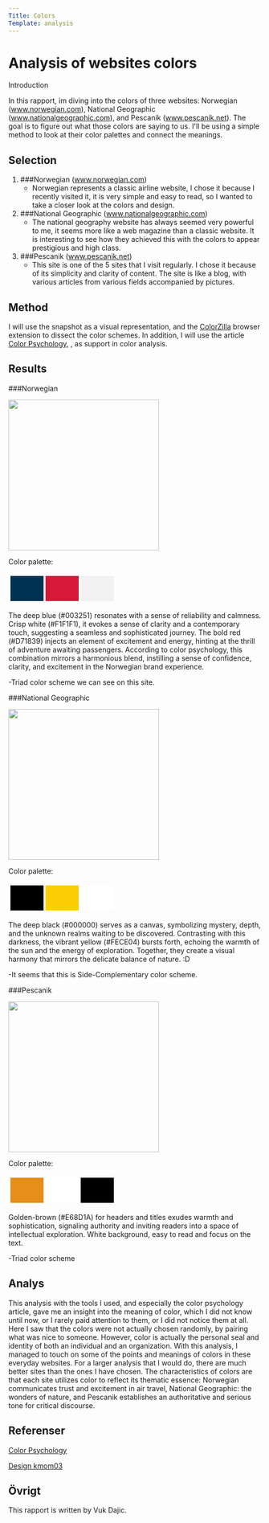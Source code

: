 ```yaml
---
Title: Colors
Template: analysis
---
```


Analysis of websites colors
=======================

Introduction

In this rapport, im diving into the colors of three websites: Norwegian (<a href="https://www.norwegian.com">www.norwegian.com</a>), National Geographic (<a href="https://www.nationalgeographic.com">www.nationalgeographic.com</a>), and Pescanik (<a href="https://pescanik.net">www.pescanik.net</a>). The goal is to figure out what those colors are saying to us. I'll be using a simple method to look at their color palettes and connect the meanings.

Selection
-----------------------

1. ###Norwegian (<a href="https://www.norwegian.com">www.norwegian.com</a>)
    - Norwegian represents a classic airline website, I chose it because I recently visited it, it is very simple and easy to read, so I wanted to take a closer look at the colors and design.
2. ###National Geographic (<a href="https://www.nationalgeographic.com">www.nationalgeographic.com</a>)
    - The national geography website has always seemed very powerful to me, it seems more like a web magazine than a classic website. It is interesting to see how they achieved this with the colors to appear prestigious and high class.
3. ###Pescanik (<a href="https://pescanik.net">www.pescanik.net</a>)
    - This site is one of the 5 sites that I visit regularly. I chose it because of its simplicity and clarity of content. The site is like a blog, with various articles from various fields accompanied by pictures.

Method
-----------------------

I will use the snapshot as a visual representation, and the <a href="https://www.colorzilla.com">ColorZilla</a> browser extension to dissect the color schemes. In addition, I will use the article <a href="https://elements.envato.com/learn/color-psychology#black">Color Psychology</a>, , as support in color analysis.

Results
-----------------------

###Norwegian

<img src="%assets_url%/img/norw.png" width="300" height="300" />

Color palette:
<table style="border-spacing: 4px; border-collapse: separate">
<tr>
<td style="height: 50px; width: 50px; background-color: #003251"></td>
<td style="height: 50px; width: 50px; background-color: #D71839"></td>
<td style="height: 50px; width: 50px; background-color: #F1F1F1"></td>
</tr>
</table> 

The deep blue (#003251) resonates with a sense of reliability and calmness. Crisp white (#F1F1F1), it evokes a sense of clarity and a contemporary touch, suggesting a seamless and sophisticated journey.   The bold red (#D71839) injects an element of excitement and energy, hinting at the thrill of adventure awaiting passengers. According to color psychology, this combination mirrors a harmonious blend, instilling a sense of confidence, clarity, and excitement in the Norwegian brand experience.

-Triad color scheme we can see on this site.

###National Geographic

<img src="%base_url%/assets/img/nat.png" style="height: 300px; width:300px;"/>

Color palette:
<table style="border-spacing: 4px; border-collapse: separate">
<tr>
<td style="height: 50px; width: 50px; background-color: #000000"></td>
<td style="height: 50px; width: 50px; background-color: #FECE04"></td>
<td style="height: 50px; width: 50px; background-color: #FFFFFF"></td>
</tr>
</table>

The deep black (#000000) serves as a canvas, symbolizing mystery, depth, and the unknown realms waiting to be discovered. Contrasting with this darkness, the vibrant yellow (#FECE04) bursts forth, echoing the warmth of the sun and the energy of exploration. Together, they create a visual harmony that mirrors the delicate balance of nature. :D

-It seems that this is Side-Complementary color scheme.

###Pescanik

<img src="%base_url%/assets/img/pes.png" style="height: 300px; width:300px;"/>

Color palette:
<table style="border-spacing: 4px; border-collapse: separate">
<tr>
<td style="height: 50px; width: 50px; background-color: #E68D1A"></td>
<td style="height: 50px; width: 50px; background-color: #FFFFFF"></td>
<td style="height: 50px; width: 50px; background-color: #000000"></td>
</tr>
</table>

Golden-brown (#E68D1A) for headers and titles exudes warmth and sophistication, signaling authority and inviting readers into a space of intellectual exploration.
White background, easy to read and focus on the text.

-Triad color scheme

Analys
-----------------------

This analysis with the tools I used, and especially the color psychology article, gave me an insight into the meaning of color, which I did not know until now, or I rarely paid attention to them, or I did not notice them at all. Here I saw that the colors were not actually chosen randomly, by pairing what was nice to someone. However, color is actually the personal seal and identity of both an individual and an organization. With this analysis, I managed to touch on some of the points and meanings of colors in these everyday websites. For a larger analysis that I would do, there are much better sites than the ones I have chosen. The characteristics of colors are that each site utilizes color to reflect its thematic essence: Norwegian communicates trust and excitement in air travel, National Geographic: the wonders of nature, and Pescanik establishes an authoritative and serious tone for critical discourse.

Referenser
-----------------------

<a href="https://elements.envato.com/learn/color-psychology#black">Color Psychology</a>

<a href="https://dbwebb.se/kurser/design-v3/kmom04">Design kmom03</a>


Övrigt
-----------------------

This rapport is written by Vuk Dajic.
